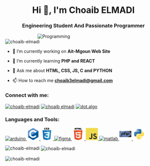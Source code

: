 <h1 align="center">Hi 👋, I'm Choaib ELMADI</h1>
<h3 align="center">Engineering Student And Passionate Programmer</h3>
<img align="right" alt="Programming" width="400" src="https://cdn.dribbble.com/users/1162077/screenshots/3848914/programmer.gif">

<p align="left"> <img src="https://komarev.com/ghpvc/?username=choaib-elmadi&label=Profile%20views&color=0e75b6&style=flat" alt="choaib-elmadi" /> </p>

- 🔭 I’m currently working on **Ait-Mgoun Web Site**

- 🌱 I’m currently learning **PHP and REACT**

- 💬 Ask me about **HTML, CSS, JS, C and PYTHON**

- 📫 How to reach me **choaib3elmadi@gmail.com**

<h3 align="left">Connect with me:</h3>
<p align="left">
<a href="https://linkedin.com/in/choaib-elmadi" target="blank"><img align="center" src="https://raw.githubusercontent.com/rahuldkjain/github-profile-readme-generator/master/src/images/icons/Social/linked-in-alt.svg" alt="choaib-elmadi" height="30" width="40" /></a>
<a href="https://fb.com/choaib.elmadi.94" target="blank"><img align="center" src="https://raw.githubusercontent.com/rahuldkjain/github-profile-readme-generator/master/src/images/icons/Social/facebook.svg" alt="choaib elmadi" height="30" width="40" /></a>
<a href="https://instagram.com/dot.algo" target="blank"><img align="center" src="https://raw.githubusercontent.com/rahuldkjain/github-profile-readme-generator/master/src/images/icons/Social/instagram.svg" alt="dot.algo" height="30" width="40" /></a>
</p>

<h3 align="left">Languages and Tools:</h3>
<p align="left"> <a href="https://www.arduino.cc/" target="_blank" rel="noreferrer"> <img src="https://cdn.worldvectorlogo.com/logos/arduino-1.svg" alt="arduino" width="40" height="40"/> </a> <a href="https://www.cprogramming.com/" target="_blank" rel="noreferrer"> <img src="https://raw.githubusercontent.com/devicons/devicon/master/icons/c/c-original.svg" alt="c" width="40" height="40"/> </a> <a href="https://www.w3schools.com/css/" target="_blank" rel="noreferrer"> <img src="https://raw.githubusercontent.com/devicons/devicon/master/icons/css3/css3-original-wordmark.svg" alt="css3" width="40" height="40"/> </a> <a href="https://www.figma.com/" target="_blank" rel="noreferrer"> <img src="https://www.vectorlogo.zone/logos/figma/figma-icon.svg" alt="figma" width="40" height="40"/> </a> <a href="https://www.w3.org/html/" target="_blank" rel="noreferrer"> <img src="https://raw.githubusercontent.com/devicons/devicon/master/icons/html5/html5-original-wordmark.svg" alt="html5" width="40" height="40"/> </a> <a href="https://developer.mozilla.org/en-US/docs/Web/JavaScript" target="_blank" rel="noreferrer"> <img src="https://raw.githubusercontent.com/devicons/devicon/master/icons/javascript/javascript-original.svg" alt="javascript" width="40" height="40"/> </a> <a href="https://www.mathworks.com/" target="_blank" rel="noreferrer"> <img src="https://upload.wikimedia.org/wikipedia/commons/2/21/Matlab_Logo.png" alt="matlab" width="40" height="40"/> </a> <a href="https://www.php.net" target="_blank" rel="noreferrer"> <img src="https://raw.githubusercontent.com/devicons/devicon/master/icons/php/php-original.svg" alt="php" width="40" height="40"/> </a> <a href="https://www.python.org" target="_blank" rel="noreferrer"> <img src="https://raw.githubusercontent.com/devicons/devicon/master/icons/python/python-original.svg" alt="python" width="40" height="40"/> </a> </p>

<p><img align="left" src="https://github-readme-stats.vercel.app/api/top-langs?username=choaib-elmadi&show_icons=true&locale=en&layout=compact" alt="choaib-elmadi" /></p>

<p>&nbsp;<img align="center" src="https://github-readme-stats.vercel.app/api?username=choaib-elmadi&show_icons=true&locale=en" alt="choaib-elmadi" /></p>

<p><img align="center" src="https://github-readme-streak-stats.herokuapp.com/?user=choaib-elmadi&" alt="choaib-elmadi" /></p>
